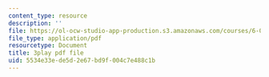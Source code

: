```yaml
---
content_type: resource
description: ''
file: https://ol-ocw-studio-app-production.s3.amazonaws.com/courses/6-041-probabilistic-systems-analysis-and-applied-probability-fall-2010/5534e33ede5d2e67bd9f004c7e488c1b_XsYXACeIklU.pdf
file_type: application/pdf
resourcetype: Document
title: 3play pdf file
uid: 5534e33e-de5d-2e67-bd9f-004c7e488c1b
---
```

